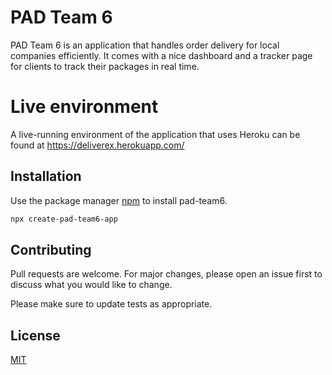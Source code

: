 # PAD Team 6

PAD Team 6 is an application that handles order delivery for local companies efficiently. It comes with a nice dashboard and a tracker page for clients to track their packages in real time.

# Live environment

A live-running environment of the application that uses  Heroku can be found at https://deliverex.herokuapp.com/

## Installation

Use the package manager [npm](https://docs.npmjs.com/downloading-and-installing-node-js-and-npm) to install pad-team6.

```bash
npx create-pad-team6-app
```

## Contributing

Pull requests are welcome. For major changes, please open an issue first to discuss what you would like to change.

Please make sure to update tests as appropriate.

## License

[MIT](https://choosealicense.com/licenses/mit/)
